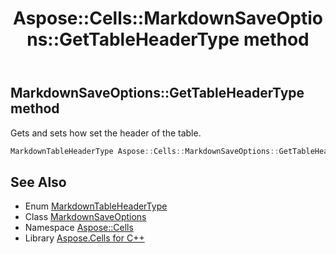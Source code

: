 ﻿---
title: Aspose::Cells::MarkdownSaveOptions::GetTableHeaderType method
linktitle: GetTableHeaderType
second_title: Aspose.Cells for C++ API Reference
description: 'Aspose::Cells::MarkdownSaveOptions::GetTableHeaderType method. Gets and sets how set the header of the table in C++.'
type: docs
weight: 1400
url: /cpp/aspose.cells/markdownsaveoptions/gettableheadertype/
---
## MarkdownSaveOptions::GetTableHeaderType method


Gets and sets how set the header of the table.

```cpp
MarkdownTableHeaderType Aspose::Cells::MarkdownSaveOptions::GetTableHeaderType()
```

## See Also

* Enum [MarkdownTableHeaderType](../../../aspose.cells.markdown/markdowntableheadertype/)
* Class [MarkdownSaveOptions](../)
* Namespace [Aspose::Cells](../../)
* Library [Aspose.Cells for C++](../../../)
